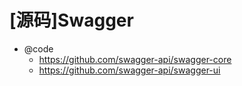 # [源码]Swagger

- @code 
  - https://github.com/swagger-api/swagger-core
  - https://github.com/swagger-api/swagger-ui